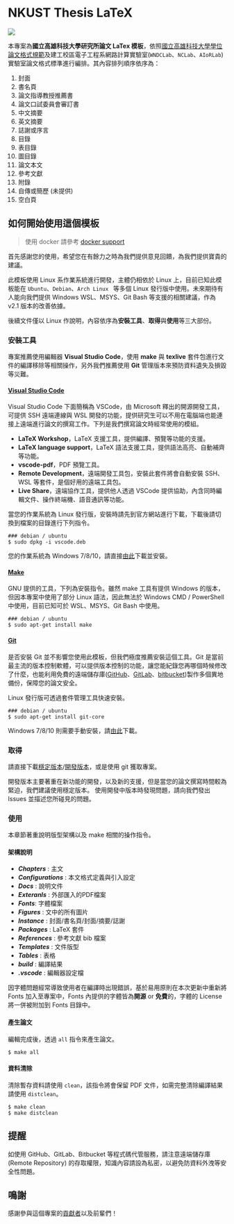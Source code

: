 # NKUST Thesis LaTeX

![](https://www.nkust.edu.tw/var/file/0/1000/img/513/182513897.png)

本專案為**國立高雄科技大學研究所論文 LaTex 模板**，依照[國立高雄科技大學學位論文格式規範](https://ceed.nkust.edu.tw/app/index.php?Action=downloadfile&file=WVhSMFlXTm9MekV3TDNCMFlWOHhPRFEzWHpJMk5qRXhNakJmTVRZMk9EVXVjR1Jt&fname=WSGGTSB00010A1KK50LKRKHGSTTW25B1RKFG40NPQPRLFG40ROFCLL54WWOODGOK44CCIH15A404GDJGVWPKTS14B0MOGCHCCC35DCTSZWB030FC145424DCGCLK0115JCLKSXHGTWFGSWHCUS30A110)及建工校區電子工程系網路計算實驗室(`WNDCLab`、`NCLab`、`AIoRLab`)實驗室論文格式標準進行編排。其內容排列順序依序為：

1. 封面
2. 書名頁
3. 論文指導教授推薦書
4. 論文口試委員會審訂書
5. 中文摘要
6. 英文摘要
7. 誌謝或序言
8. 目錄
9. 表目錄
10. 圖目錄
11. 論文本文
12. 參考文獻
13. 附錄
14. 自傳或簡歷 (未提供)
15. 空白頁

## 如何開始使用這個模板

> 使用 docker 請參考 [docker support](Docs/docker.md)

首先感謝您的使用，希望您在有餘力之時為我們提供意見回饋，為我們提供寶貴的建議。

此模板使用 Linux 系作業系統進行開發，主體仍相依於 Linux 上，目前已知此模板能在 `Ubuntu`、`Debian`、`Arch Linux ` 等多個 Linux 發行版中使用。未來期待有人能向我們提供 Windows WSL、MSYS、Git Bash 等支援的相關建議，作為 v2.1 版本的改善依據。

後續文件僅以 Linux 作說明，內容依序為**安裝工具**、**取得**與**使用**等三大部份。

### 安裝工具

專案推薦使用編輯器 **Visual Studio Code**，使用 **make** 與 **texlive** 套件包進行文件的編譯移除等相關操作，另外我們推薦使用 **Git** 管理版本來預防資料遺失及損毀等災難。

#### **[Visual Studio Code](https://code.visualstudio.com/)**

Visual Studio Code 下面簡稱為 VSCode，由 Microsoft 釋出的開源開發工具，可提供 SSH 遠端連線與 WSL 開發的功能，提供研究生可以不用在電腦端也能連接上遠端進行論文的撰寫工作。下列是我們撰寫論文時經常使用的模組。

* **LaTeX Workshop**，LaTeX 支援工具，提供編譯、預覽等功能的支援。
* **LaTeX language support**，LaTeX 語法支援工具，提供語法高亮、自動補齊等功能。
* **vscode-pdf**，PDF 預覽工具。
* **Remote Development**，遠端開發工具包，安裝此套件將會自動安裝 SSH、WSL 等套件，是個好用的遠端工具包。
* **Live Share**，遠端協作工具，提供他人透過 VSCode 提供協助，內含同時編輯文件、操作終端機、語音通訊等功能。

當您的作業系統為 Linux 發行版，安裝時請先到官方網站進行下載，下載後請切換到檔案的目錄進行下列指令。

```
### debian / ubuntu
$ sudo dpkg -i vscode.deb
```

您的作業系統為 Windows 7/8/10，請直接[由此](https://code.visualstudio.com/download)下載並安裝。

#### **[Make](https://www.gnu.org/software/make/)**

GNU 提供的工具，下列為安裝指令。雖然 make 工具有提供 Windows 的版本，但因本專案中使用了部分 Linux 語法，因此無法於 Windows CMD / PowerShell 中使用，目前已知可於 WSL、MSYS、Git Bash 中使用。

```
### debian / ubuntu
$ sudo apt-get install make
```

#### **[Git](http://git-scm.com/)**

是否安裝 Git 並不影響您使用此模板，但我們極度推薦安裝這個工具。Git 是當前最主流的版本控制軟體，可以提供版本控制的功能，讓您能紀錄您再哪個時候修改了什麼，也能利用免費的遠端儲存庫([GitHub](https://github.com/)、[GitLab](https://gitlab.com/)、[bitbucket](https://bitbucket.org/))製作多個異地備份，保障您的論文安全。

Linux 發行版可透過套件管理工具快速安裝。

```
### debian / ubuntu
$ sudo apt-get install git-core
```

Windows 7/8/10 則需要手動安裝，請[由此](https://git-scm.com/downloads)下載。

### 取得

請直接下載[穩定版本](https://github.com/yuhao-kuo/NKUST-thesis-template/releases)/[開發版本](https://github.com/yuhao-kuo/NKUST-thesis-template/archive/master.zip)，或是使用 git 獲取專案。

開發版本主要著重在新功能的開發，以及新的支援，但是當您的論文撰寫時間較為緊迫，我們建議使用穩定版本。
使用開發中版本時發現問題，請向我們發出 Issues 並描述您所碰見的問題。

### 使用

本章節著重說明版型架構以及 make 相關的操作指令。

#### 架構說明

* ***Chapters*** : 主文
* ***Configurations*** : 本文格式定義與引入設定
* ***Docs*** : 說明文件
* ***Exteranls*** : 外部匯入的PDF檔案
* ***Fonts***: 字體檔案
* ***Figures*** : 文中的所有圖片
* ***Instance*** : 封面/書名頁/封面/摘要/誌謝
* ***Packages*** : LaTeX 套件
* ***References*** : 參考文獻 bib 檔案
* ***Templates*** : 文件版型
* ***Tables*** : 表格
* ***build*** : 編譯結果
* ***.vscode*** : 編輯器設定檔

因字體問題經常導致使用者在編譯時出現錯誤，基於易用原則在本次更新中重新將 Fonts 加入至專案中，Fonts 內提供的字體皆為**開源** or **免費**的，字體的 License 將一併被附加到 Fonts 目錄中。

#### 產生論文

編輯完成後，透過 `all` 指令來產生論文。

```
$ make all
```

#### 資料清除

清除暫存資料請使用 `clean`，該指令將會保留 PDF 文件，如需完整清除編譯結果請使用 `distclean`。

```
$ make clean
$ make distclean
```

## 提醒

如使用 GitHub、GitLab、Bitbucket 等程式碼代管服務，請注意遠端儲存庫 (Remote Repository) 的存取權限，知識內容請設為私密，以避免防資料外洩等安全性問題。

## 鳴謝

感謝參與這個專案的[貢獻者](https://github.com/yuhao-kuo/NKUST-thesis-template/graphs/contributors)以及前輩們！


